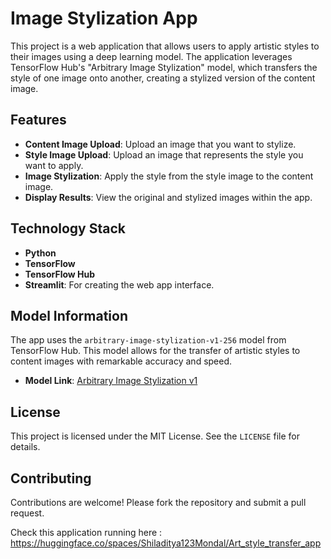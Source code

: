 
# Image Stylization App

This project is a web application that allows users to apply artistic styles to their images using a deep learning model. The application leverages TensorFlow Hub's "Arbitrary Image Stylization" model, which transfers the style of one image onto another, creating a stylized version of the content image.

## Features

- **Content Image Upload**: Upload an image that you want to stylize.
- **Style Image Upload**: Upload an image that represents the style you want to apply.
- **Image Stylization**: Apply the style from the style image to the content image.
- **Display Results**: View the original and stylized images within the app.

## Technology Stack

- **Python**
- **TensorFlow**
- **TensorFlow Hub**
- **Streamlit**: For creating the web app interface.

## Model Information

The app uses the `arbitrary-image-stylization-v1-256` model from TensorFlow Hub. This model allows for the transfer of artistic styles to content images with remarkable accuracy and speed.

- **Model Link**: [Arbitrary Image Stylization v1](https://tfhub.dev/google/magenta/arbitrary-image-stylization-v1-256/2)

## License

This project is licensed under the MIT License. See the `LICENSE` file for details.

## Contributing

Contributions are welcome! Please fork the repository and submit a pull request.

Check this application running here : https://huggingface.co/spaces/Shiladitya123Mondal/Art_style_transfer_app
